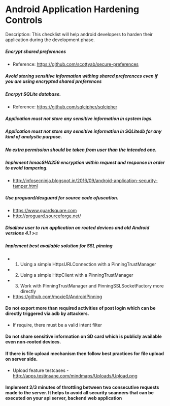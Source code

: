 # Android Application Hardening Controls
Description: This checklist will help android developers to harden their application during the development phase.

##### Encrypt shared preferences
  - Reference: https://github.com/scottyab/secure-preferences
##### Avoid storing sensitive information withing shared preferences even if you are using encrypted shared preferences
##### Encrpyt SQLite database.
  - Reference: https://github.com/sqlcipher/sqlcipher
##### Application must not store any sensitive information in system logs.
##### Application must not store any sensitive information in SQLitedb for any kind of analystic purpose.
##### No extra permission should be taken from user than the intended one.
##### Implement hmacSHA256 encryption within request and response in order to avoid tampering.
  - http://infosecninja.blogspot.in/2016/09/android-application-security-tamper.html
##### Use proguard/dexguard for source code ofuscation.
  - https://www.guardsquare.com
  - http://proguard.sourceforge.net/
##### Disallow user to run application on rooted devices and old Android versions 4.1 >=
##### Implement best available solution for SSL pinning
  - 1. Using a simple HttpsURLConnection with a PinningTrustManager
  - 2. Using a simple HttpClient with a PinningTrustManager
  - 3. Work with PinningTrustManager and PinningSSLSocketFactory more directly
  - https://github.com/moxie0/AndroidPinning
#### Do not export more than required activities of post login which can be directly triggered via adb by attackers.
  - If require, there must be a valid intent filter
#### Do not share sensitive information on SD card which is publicly available even non-rooted devices.
#### If there is file upload mechanism then follow best practices for file upload on server side.
  - Upload feature testcases - http://apps.testinsane.com/mindmaps/Uploads/Upload.png
#### Implement 2/3 minutes of throttling between two consecutive requests made to the server. It helps to avoid all security scanners that can be executed on your api server, backend web application
